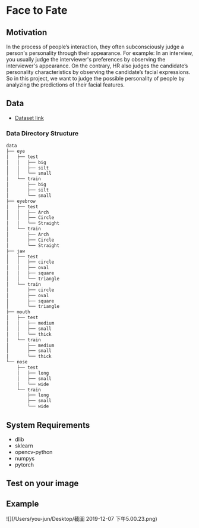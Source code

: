 # Face to Fate

## Motivation

In the process of people’s interaction, they often subconsciously judge a person's personality through their appearance. For example: In an interview, you usually judge the interviewer's preferences by observing the interviewer's appearance. On the contrary, HR also judges the candidate’s personality characteristics by observing the candidate’s facial expressions. So in this project, we want to judge the possible personality of people by analyzing the predictions of their facial features.

## Data

- [Dataset link](https://drive.google.com/file/d/1b6Vgn0fTQQKsvInQak4OLx8PpKtGl50M/view)

### Data Directory Structure
```bash
data
├── eye
│   ├── test
│   │   ├── big
│   │   ├── silt
│   │   └── small
│   └── train
│       ├── big
│       ├── silt
│       └── small
├── eyebrow
│   ├── test
│   │   ├── Arch
│   │   ├── Circle
│   │   └── Straight
│   └── train
│       ├── Arch
│       ├── Circle
│       └── Straight
├── jaw
│   ├── test
│   │   ├── circle
│   │   ├── oval
│   │   ├── square
│   │   └── triangle
│   └── train
│       ├── circle
│       ├── oval
│       ├── square
│       └── triangle
├── mouth
│   ├── test
│   │   ├── medium
│   │   ├── small
│   │   └── thick
│   └── train
│       ├── medium
│       ├── small
│       └── thick
└── nose
    ├── test
    │   ├── long
    │   ├── small
    │   └── wide
    └── train
        ├── long
        ├── small
        └── wide

```

## System Requirements

- dlib
- sklearn
- opencv-python
- numpys
- pytorch

## Test on your image

## Example

![](/Users/you-jun/Desktop/截圖 2019-12-07 下午5.00.23.png)
	
